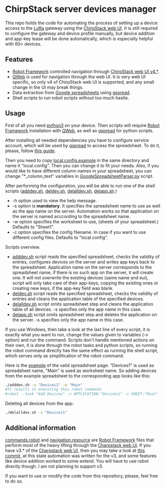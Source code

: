 # ChirpStack server devices manager

This repo holds the code for automating the process of setting up a device access to the [LoRa](https://en.wikipedia.org/wiki/LoRa) gateway using the [ChirpStack web UI](https://github.com/chirpstack/chirpstack). It is still required to configure the gateway and device profile manually, but device addition and app-key lease will be done automatically, which is especially helpful with 60> devices.

## Features

  - [Robot Framework](https://robotframework.org/) controlled navigation through [ChirpStack web UI v4.*](https://github.com/chirpstack/chirpstack).
  - [QWeb](https://github.com/qentinelqi/qweb) is used for navigation through the web UI. It is very web UI specific, so only v4 of ChirpStack web UI is supported, and any small change in the UI may break things.
  - Data extraction from [Google spreadsheets](https://docs.google.com/spreadsheets) using [gspread](https://docs.gspread.org/en).
  - Shell scripts to run robot scripts without too much hastle.

## Usage

First of all you need [python3](https://www.python.org/downloads/) on your device. Then scripts will require [Robot Framework](https://robotframework.org/) installation with [QWeb](https://github.com/qentinelqi/qweb), as well as [gspread](https://docs.gspread.org/en) for python scripts.

After installing all needed dependencies you have to configure service account, which will be used by [gspread](https://docs.gspread.org/en) to access the spreadsheet. To do it, please, follow [this guide](https://github.com/Redperij/ChirpStack-server-devices-manager/blob/main/documentation/gspread_setup_guide.pdf).

Then you need to copy [local.config.example](https://github.com/Redperij/ChirpStack-server-devices-manager/blob/main/local.config.example) in the same directory and name it "local.config". Then you can change it to fit your needs. Also, if you would like to have different column names in your spreadsheet, you can change "*_column_text" variables in [GoogleSpreadsheetParser.py](https://github.com/Redperij/ChirpStack-server-devices-manager/blob/main/GoogleSpreadsheetParser.py) script.

After performing the configuration, you will be able to run one of the shell scripts ([adddev.sh](https://github.com/Redperij/ChirpStack-server-devices-manager/blob/main/adddev.sh), [deldev.sh](https://github.com/Redperij/ChirpStack-server-devices-manager/blob/main/deldev.sh), [delalldev.sh](https://github.com/Redperij/ChirpStack-server-devices-manager/blob/main/delalldev.sh), [delapp.sh](https://github.com/Redperij/ChirpStack-server-devices-manager/blob/main/delapp.sh).)

  - -h option used to view the help message.
  - -s option is **mandatory**. It specifies the spreadsheet name to use as well as the app name on the server. Automation works so that application on the server is named acccording to the spreadsheet name.
  - -w option specifies the worksheet to use, (sheets of your spreadsheet.) Defaults to "Sheet1".
  - -c option specifies the config filename. In case if you want to use different config files. Defaults to "local.config".

Scripts overview.

  - [adddev.sh](https://github.com/Redperij/ChirpStack-server-devices-manager/blob/main/adddev.sh) script reads the specified spreadsheet, checks the validity of entries, configures devices on the server and writes app keys back to the spreadsheet. Application name on the server corresponds to the spreadsheet name, if there is no such app on the server, it will create one. It will not overwrite the existing devices (same name and eui), script will only take care of their app-keys, copying the existing ones or creating new keys, if the app-key field was blank.
  - [deldev.sh](https://github.com/Redperij/ChirpStack-server-devices-manager/blob/main/deldev.sh) script reads the specified spreadsheet, checks the validity of entries and cleans the application table of the specified devices.
  - [delalldev.sh](https://github.com/Redperij/ChirpStack-server-devices-manager/blob/main/delalldev.sh) script omits spreadsheet step and cleans the application table of all devices. -s specifies only the app name in this case.
  - [delapp.sh](https://github.com/Redperij/ChirpStack-server-devices-manager/blob/main/delapp.sh) script omits spreadsheet step and deletes the application on the server. -s specifies only the app name in this case.

If you use Windows, then take a look at the last line of every script, it is exactly what you want to run, change the values given to variables (-v option) and run the command. Scripts don't handle mentioned actions on their own, it is done through the robot tasks and python scripts, so running the robot command directly has the same effect as running the shell script, which serves only as simplification of the robot command.

Here is the [example](https://docs.google.com/spreadsheets/d/1f-xilLtXDja_L4sdjM1Iouc3nTT9PIcVBg3Si9t0LZM/edit?usp=sharing) of the valid spreadsheet page. "Devices1" is used as spreadsheet name, "Main" is used as worksheet name.
So adding devices from the example spreadsheet to the corresponding app looks like this:
```sh
./adddev.sh -s "Devices1" -w "Main"
#It results in executing this robot command:
#robot --task "Add Devices" -v APPLICATION:"Devices1" -v SHEET:"Main" -v CONFIG_FILENAME:"local.config" ./commands.robot 
```
Deleting all devices from the app:
```sh
./delalldev.sh -s "Devices1"
```

## Additional information

[commands.robot](https://github.com/Redperij/ChirpStack-server-devices-manager/blob/main/commands.robot) and [navigation.resource](https://github.com/Redperij/ChirpStack-server-devices-manager/blob/main/navigation.resource) are [Robot Framework](https://robotframework.org/) files that perform most of the heavy lifting through the [Charpstack web UI](https://github.com/chirpstack/chirpstack). If you have v3.* of the [Charpstack web UI](https://github.com/chirpstack/chirpstack), then you may take a look at [this commit](https://github.com/Redperij/ChirpStack-server-devices-manager/tree/2bb351897f5198f1bd01fd6678142762da704689), at this state automation was written for the v3, and some features like device addition worked to some extend. You will have to use robot directly though. I am not planning to support v3.

If you want to use or modify the code from this repository, please, feel free to do so.
